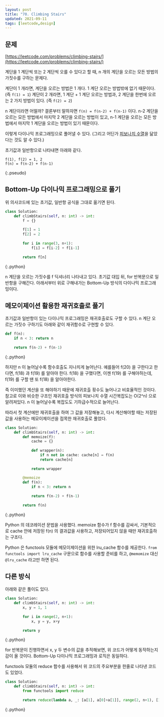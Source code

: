 ```yaml
---
layout: post
title: "70. Climbing Stairs"
updated: 2021-09-11
tags: [leetcode,design]
---
```


## 문제

[https://leetcode.com/problems/climbing-stairs/](https://leetcode.com/problems/climbing-stairs/)

계단을 1 계단씩 또는 2 계단씩 오를 수 있다고 할 때, n 개의 계단을 오르는 모든 방법의 가짓수를 구하는 문제다.

계단이 1 개라면, 계단을 오르는 방법은 1 개다. 1 계단 오르는 방법밖에 없기 때문이다. (즉 `f(1) = 1`) 계단이 2 개라면, 1 계단 + 1 계단 오르는 방법과, 2 계단을 한번에 오르는 2 가지 방법이 있다. (즉 `f(2) = 2`)

n 계단이라면 어떨까? 결론부터 말하자면 `f(n) = f(n-2) + f(n-1)` 이다. n-2 계단을 오르는 모든 방법에서 마지막 2 계단을 오르는 방법이 있고, n-1 계단을 오르는 모든 방법에서 마지막 1 계단을 오르는 방법이 있기 때문이다.

이렇게 다이나믹 프로그래밍으로 풀어낼 수 있다. (그리고 어딘가 [피보나치 수열](https://namu.wiki/w/%ED%94%BC%EB%B3%B4%EB%82%98%EC%B9%98%20%EC%88%98%EC%97%B4)을 닮았다는 것도 알 수 있다.)

초기값과 일반항으로 나타내면 아래와 같다.

```plaintext
f(1), f(2) = 1, 2
f(n) = f(n-2) + f(n-1)
```
{:.pseudo}

## Bottom-Up 다이나믹 프로그래밍으로 풀기

위 의사코드에 있는 초기값, 일반항 공식을 그대로 옮기면 된다.

```python
class Solution:
    def climbStairs(self, n: int) -> int:
        f = {}
        
        f[1] = 1
        f[2] = 2
        
        for i in range(3, n+1):
            f[i] = f[i-2] + f[i-1]
            
        return f[n]
```
{:.python}

n 계단을 오르는 가짓수를 f 딕셔너리 나타내고 있다. 초기값 대입 뒤, for 반복문으로 일반항을 구해간다. 아래서부터 위로 구해내가는 Bottom-Up 방식의 다이나믹 프로그래밍이다.

## 메모이제이션 활용한 재귀호출로 풀기

초기값과 일반항이 있는 다이나믹 프로그래밍은 재귀호출로도 구할 수 있다. n 계단 오르는 가짓수 구하기도 아래와 같이 재귀함수로 구현할 수 있다.

```python
def f(n):
    if n < 3: return n
    
    return f(n-2) + f(n-1)
```
{:.python}

하지만 n 이 늘어날수록 함수호출도 지나치게 늘어난다. 예를들어 f(20) 을 구한다고 한다면, f(18) 과 f(19) 를 알아야 한다. f(18) 을 구했다면, 이젠 f(19) 를 구해야하는데, f(19) 를 구할 땐 또 f(18) 을 알아야한다.

즉 이미했던 계산을 또 해야하기 때문에 재귀호출 횟수도 늘어나고 비효율적인 것이다. 참고로 이와 비슷한 구조인 재귀호출 방식의 피보나치 수열 시간복잡도는 O(2^n) 으로 알려져있다. n 이 늘어날수록 복잡도도 기하급수적으로 늘어난다.

따라서 첫 계산에만 재귀호출을 하여 그 값을 저장해놓고, 다시 계산해야할 때는 저장된 값을 사용하는 메모이제이션을 접목한 재귀호출로 풀었다.

```python
class Solution:
    def climbStairs(self, n: int) -> int:
        def memoize(f):
            cache = {}
            
            def wrapper(n):
                if n not in cache: cache[n] = f(n)
                return cache[n]
            
            return wrapper
        
        @memoize
        def f(n):
            if n < 3: return n
            
            return f(n-2) + f(n-1)
        
        return f(n)
```
{:.python}

Python 의 데코레이션 문법을 사용했다. memoize 함수가 f 함수를 감싸서, 기본적으로 cache 안에 저장된 f(n) 의 결과값을 사용하고, 저장되어있지 않을 때만 재귀호출하는 구조다.

Python 은 functools 모듈에 메모이제이션을 위한 lru_cache 함수를 제공한다. `from functools import lru_cache` 구문으로 함수를 사용할 준비를 하고, `@memomize` 대신 `@lru_cache` 라고만 하면 된다.

## 다른 방식

아래와 같은 풀이도 있다.

```python
class Solution:
    def climbStairs(self, n: int) -> int:
        x, y = 1, 1
        
        for i in range(2, n+1):
            x, y = y, x+y
            
        return y
```
{:.python}

for 반복문이 진행하면서 x, y 두 변수의 값을 추적해보면, 위 코드가 어떻게 동작하는지 감이 올 것이다. Bottom-Up 다이나믹 프로그래밍과 로직은 동일하다.

functools 모듈의 reduce 함수를 사용해서 위 코드의 주요부분을 한줄로 나타낸 코드도 있었다.

```python
class Solution:
    def climbStairs(self, n: int) -> int:
        from functools import reduce
        
        return reduce(lambda a, _: [a[1], a[0]+a[1]], range(2, n+1), [1, 1])[1]
```
{:.python}